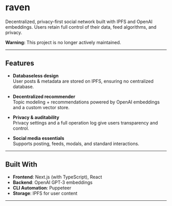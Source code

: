 # raven

Decentralized, privacy-first social network built with IPFS and OpenAI embeddings. Users retain full control of their data, feed algorithms, and privacy.

**Warning:** This project is no longer actively maintained.

---

## Features

- **Databaseless design**  
  User posts & metadata are stored on IPFS, ensuring no centralized database.

- **Decentralized recommender**  
  Topic modeling + recommendations powered by OpenAI embeddings and a custom vector store.

- **Privacy & auditability**  
  Privacy settings and a full operation log give users transparency and control.

- **Social media essentials**  
  Supports posting, feeds, modals, and standard interactions.

---

## Built With

- **Frontend**: Next.js (with TypeScript), React  
- **Backend**: OpenAI GPT‑3 embeddings  
- **CLI Automation**: Puppeteer  
- **Storage**: IPFS for user content

---
